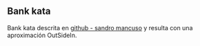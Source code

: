 ## Bank kata

Bank kata descrita en [github - sandro mancuso](https://github.com/sandromancuso/bank-kata-outsidein-screencast/blob/master/src/main/java/com/codurance/StatementPrinter.java) y resulta con una aproximación OutSideIn.
